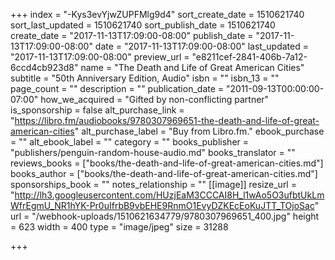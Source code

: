 +++
index = "-Kys3evYjwZUPFMlg9d4"
sort_create_date = 1510621740
sort_last_updated = 1510621740
sort_publish_date = 1510621740
create_date = "2017-11-13T17:09:00-08:00"
publish_date = "2017-11-13T17:09:00-08:00"
date = "2017-11-13T17:09:00-08:00"
last_updated = "2017-11-13T17:09:00-08:00"
preview_url = "e8211cef-2841-406b-7a12-6ccd4cb923d8"
name = "The Death and Life of Great American Cities"
subtitle = "50th Anniversary Edition, Audio"
isbn = ""
isbn_13 = ""
page_count = ""
description = ""
publication_date = "2011-09-13T00:00:00-07:00"
how_we_acquired = "Gifted by non-conflicting partner"
is_sponsorship = false
alt_purchase_link = "https://libro.fm/audiobooks/9780307969651-the-death-and-life-of-great-american-cities"
alt_purchase_label = "Buy from Libro.fm."
ebook_purchase = ""
alt_ebook_label = ""
category = ""
books_publisher = "publishers/penguin-random-house-audio.md"
books_translator = ""
reviews_books = ["books/the-death-and-life-of-great-american-cities.md"]
books_author = ["books/the-death-and-life-of-great-american-cities.md"]
sponsorships_book = ""
notes_relationship = ""
[[image]]
resize_url = "http://lh3.googleusercontent.com/HUzjEaM3CCCAI8H_l1wAo5O3ufbtUkLmWfrEgmU_NR1hYK-Pr0uIfrbB9vbEHE9RnmO1EvyDZKEcEoKuJTT_TOjoSac"
url = "/webhook-uploads/1510621634779/9780307969651_400.jpg"
height = 623
width = 400
type = "image/jpeg"
size = 31288

+++
